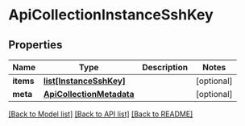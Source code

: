# ApiCollectionInstanceSshKey

## Properties
Name | Type | Description | Notes
------------ | ------------- | ------------- | -------------
**items** | [**list[InstanceSshKey]**](InstanceSshKey.md) |  | [optional] 
**meta** | [**ApiCollectionMetadata**](ApiCollectionMetadata.md) |  | [optional] 

[[Back to Model list]](../README.md#documentation-for-models) [[Back to API list]](../README.md#documentation-for-api-endpoints) [[Back to README]](../README.md)


